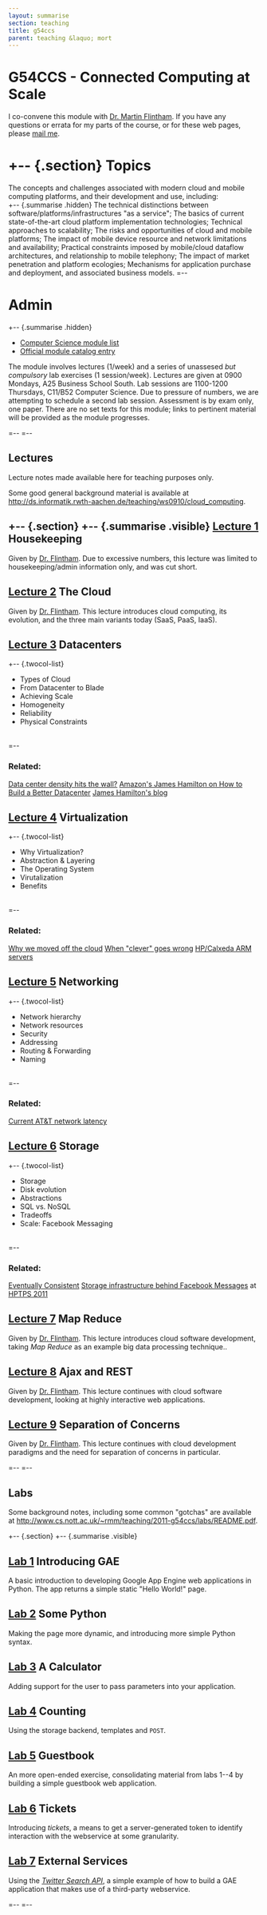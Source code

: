 ```yaml
---
layout: summarise
section: teaching
title: g54ccs
parent: teaching &laquo; mort
---
```


G54CCS - Connected Computing at Scale
=====================================

I co-convene this module with [Dr. Martin Flintham][mdf].  If you have
any questions or errata for my parts of the course, or for these web
pages, please [mail me][mail].  

[mail]: mailto:richard.mortier@nottingham.ac.uk?subject=g54ccs
[rmm]: http://www.cs.nott.ac.uk/~rmm/
[mdf]: http://www.cs.nott.ac.uk/~mdf/
[mdf-ccs]: http://www.cs.nott.ac.uk/~mdf/teaching_G54CCS.html
                                                      

+-- {.section}
Topics
======

The concepts and challenges associated with modern cloud and mobile
computing platforms, and their development and use, including:<br />
+-- {.summarise .hidden}
The technical distinctions between software/platforms/infrastructures
"as a service"; The basics of current state-of-the-art cloud platform
implementation technologies; Technical approaches to scalability; The
risks and opportunities of cloud and mobile platforms; The impact of
mobile device resource and network limitations and availability;
Practical constraints imposed by mobile/cloud dataflow architectures,
and relationship to mobile telephony; The impact of market penetration
and platform ecologies; Mechanisms for application purchase and
deployment, and associated business models. 
=--

Admin
=====

+-- {.summarise .hidden}
+ [Computer Science module list](http://www4.nottingham.ac.uk/ugstudy/module-information.php?code=021006&mod_year=optional&modcode=022256)
+ [Official module catalog entry](http://modulecatalogue.nottingham.ac.uk/Nottingham/asp/moduledetails.asp?crs_id=022256&year_id=000111)

The module involves lectures (1/week) and a series of unassesed _but
compulsory_ lab exercises (1 session/week).  Lectures are given at
0900 Mondays, A25 Business School South.  Lab sessions are 1100-1200
Thursdays, C11/B52 Computer Science.  Due to pressure of numbers, we
are attempting to schedule a second lab session.  Assessment is by
exam only, one paper.  There are no set texts for this module; links
to pertinent material will be provided as the module progresses. 
            
=--
=--

Lectures
--------

Lecture notes made available here for teaching purposes only.

Some good general background material is available at
<http://ds.informatik.rwth-aachen.de/teaching/ws0910/cloud_computing>. 

+-- {.section}
+-- {.summarise .visible}
[Lecture 1][lec01] **Housekeeping**
----
Given by [Dr. Flintham][mdf-ccs].  Due to excessive numbers, this
lecture was limited to housekeeping/admin information only, and was
cut short. 


[Lecture 2][lec02] **The Cloud**
----
Given by [Dr. Flintham][mdf-ccs].  This lecture introduces cloud
computing, its evolution, and the three main variants today (SaaS,
PaaS, IaaS).


[Lecture 3](./lectures/03-datacenters.pdf) **Datacenters**
----
+-- {.twocol-list}
+ Types of Cloud
+ From Datacenter to Blade
+ Achieving Scale
+ Homogeneity
+ Reliability
+ Physical Constraints

<br />
=--

### Related:
[Data center density hits the wall?](http://bit.ly/qCsjsJ)
[Amazon's James Hamilton on How to Build a Better Datacenter](http://bit.ly/uIPD9S)
[James Hamilton's blog](http://bit.ly/tsvZIb)

<p> </p>

[Lecture 4](./lectures/04-virtualization.pdf) **Virtualization**
----
+-- {.twocol-list}
+ Why Virtualization?
+ Abstraction & Layering
+ The Operating System
+ Virutalization
+ Benefits

<br />
=--

### Related:
[Why we moved off the cloud](http://bit.ly/sd8C5e)
[When "clever" goes wrong](http://bit.ly/rhdpGJ)
[HP/Calxeda ARM servers](http://engt.co/sqGJLx)

<p> </p>


[Lecture 5](./lectures/05-networking.pdf) **Networking**
----
+-- {.twocol-list}
+ Network hierarchy
+ Network resources
+ Security
+ Addressing
+ Routing & Forwarding
+ Naming

<br />
=--

### Related:
[Current AT&T network latency](http://ipnetwork.bgtmo.ip.att.net/pws/network_delay.html)

<p> </p>

[Lecture 6](./lectures/06-storage.pdf) **Storage**
----
+-- {.twocol-list}
+ Storage
+ Disk evolution
+ Abstractions
+ SQL vs. NoSQL
+ Tradeoffs
+ Scale: Facebook Messaging

<br />
=--

### Related:
[Eventually Consistent](http://bit.ly/qSIpxP)
[Storage infrastructure behind Facebook Messages](http://bit.ly/rt2csc)
at [HPTPS 2011](http://bit.ly/vx7JYx)

<p> </p>

[Lecture 7][lec07] **Map Reduce**
----
Given by [Dr. Flintham][mdf-ccs].  This lecture introduces cloud software
development, taking _Map Reduce_ as an example big data processing technique..


[Lecture 8][lec08] **Ajax and REST**
----
Given by [Dr. Flintham][mdf-ccs].  This lecture continues with cloud software
development, looking at highly interactive web applications.


[Lecture 9][lec09] **Separation of Concerns**
----
Given by [Dr. Flintham][mdf-ccs].  This lecture continues with cloud
development paradigms and the need for separation of concerns in particular.


=--
=--

Labs
----

Some background notes, including some common "gotchas" are available at
<http://www.cs.nott.ac.uk/~rmm/teaching/2011-g54ccs/labs/README.pdf>. 

+-- {.section}
+-- {.summarise .visible}

[Lab 1][lab01] **Introducing GAE**
---

A basic introduction to developing Google App Engine web applications
in Python.  The app returns a simple static "Hello World!" page.

[Lab 2](./labs/02-python.pdf) **Some Python**
---

Making the page more dynamic, and introducing more simple Python
syntax.

[Lab 3](./labs/03-calc.pdf) **A Calculator**
---

Adding support for the user to pass parameters into your application.

[Lab 4](./labs/04-state.pdf) **Counting**
---

Using the storage backend, templates and `POST`.

[Lab 5](./labs/05-guestbook.pdf) **Guestbook**
---

An more open-ended exercise, consolidating material from labs 1--4 by building
a simple guestbook web application.

[Lab 6](./labs/06-tickets.pdf) **Tickets**
---

Introducing _tickets_, a means to get a server-generated token to identify
interaction with the webservice at some granularity.

[Lab 7](./labs/07-mashup.pdf) **External Services**
---

Using the _[Twitter Search API](http://search.twitter.com/)_, a simple example
of how to build a GAE application that makes use of a third-party webservice.


=--
=--


[lec01]: http://www.cs.nott.ac.uk/~mdf/g54ccs/g54ccs_lecture01_handouts.pdf
[lec02]: http://www.cs.nott.ac.uk/~mdf/g54ccs/g54ccs_lecture02_handouts.pdf
[lec07]: http://www.cs.nott.ac.uk/~mdf/g54ccs/g54ccs_lecture07_handouts.pdf
[lec08]: http://www.cs.nott.ac.uk/~mdf/g54ccs/g54ccs_lecture08_handouts.pdf
[lec09]: http://www.cs.nott.ac.uk/~mdf/g54ccs/g54ccs_lecture09_handouts.pdf
[lab01]: http://www.cs.nott.ac.uk/~mdf/g54ccs/g54ccs_lab01.pdf
